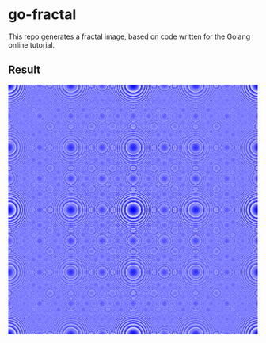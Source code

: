 # go-fractal

This repo generates a fractal image, based on code written for the Golang
online tutorial.

## Result

<img width="830px" height="auto" src="https://raw.githubusercontent.com/leaf-node/go-fractal/refs/heads/main/fractal.png">
